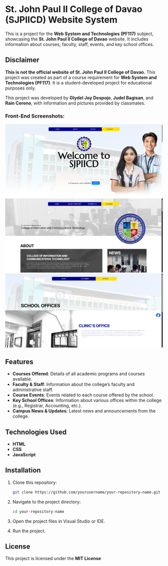 # St. John Paul II College of Davao (SJPIICD) Website System

This is a project for the **Web System and Technologies (PF117)** subject, showcasing the **St. John Paul II College of Davao** website. It includes information about courses, faculty, staff, events, and key school offices.

## Disclaimer
**This is not the official website of St. John Paul II College of Davao.** This project was created as part of a course requirement for **Web System and Technologies (PF117)**. It is a student-developed project for educational purposes only.

This project was developed by **Glydel Joy Despojo**, **Judel Bagisan**, and **Rain Cereno**, with information and pictures provided by classmates.

### Front-End Screenshots:
![Website Screenshot](images/home.png)  
![Website Screenshot](images/courses.png)  
![Website Screenshot](images/offices.png)  

## Features
- **Courses Offered**: Details of all academic programs and courses available.
- **Faculty & Staff**: Information about the college’s faculty and administrative staff.
- **Course Events**: Events related to each course offered by the school.
- **Key School Offices**: Information about various offices within the college (e.g., Registrar, Accounting, etc.).
- **Campus News & Updates**: Latest news and announcements from the college.

## Technologies Used
- **HTML**
- **CSS**
- **JavaScript**

## Installation

1. Clone this repository:
   ```bash
   git clone https://github.com/yourusername/your-repository-name.git
   ```

2. Navigate to the project directory:
   ```bash
   cd your-repository-name
   ```

3. Open the project files in Visual Studio or IDE.

4. Run the project.

## License

This project is licensed under the **MIT License**
